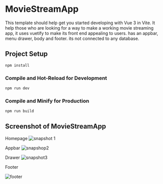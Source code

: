 # MovieStreamApp

This template should help get you started developing with Vue 3 in Vite.
It help those who are looking for a way to make a working movie streaming app, it uses vuetify to 
make its front end appealing to users. has an appbar, menu drawer, body and footer. its not connected to any database.


## Project Setup

```sh
npm install
```

### Compile and Hot-Reload for Development

```sh
npm run dev
```

### Compile and Minify for Production

```sh
npm run build
```
## Screenshot of MovieStreamApp

Homepage
![snapshot 1](https://github.com/ThomasKairu/MovieStreamApp/assets/159183501/d1eb4c94-f5a9-436b-94e1-82f66cc1602b)

Appbar 
![snapshop2](https://github.com/ThomasKairu/MovieStreamApp/assets/159183501/40fc8a48-bf71-4535-ba9d-b6d46d47ba8a)


Drawer
![snapshot3](https://github.com/ThomasKairu/MovieStreamApp/assets/159183501/f3449153-bdcc-4fd7-85f7-b51442a24b4d)

Footer

![footer](https://github.com/ThomasKairu/MovieStreamApp/assets/159183501/cb7b5ba3-02ea-4c1d-adad-81748727b969)
